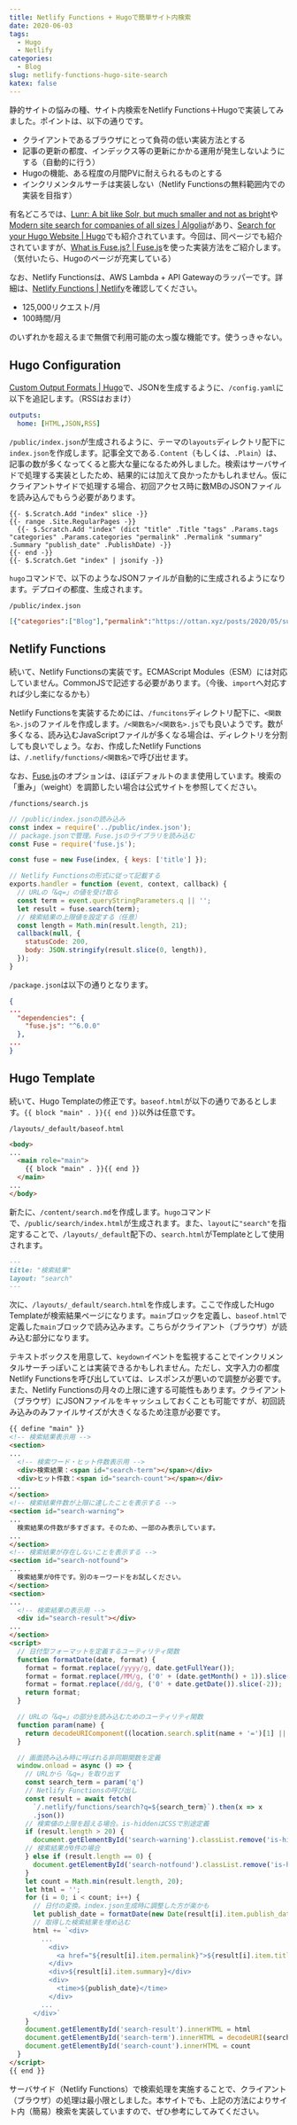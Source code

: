 ```yaml
---
title: Netlify Functions + Hugoで簡単サイト内検索
date: 2020-06-03
tags:
  - Hugo
  - Netlify
categories:
  - Blog
slug: netlify-functions-hugo-site-search
katex: false
---
```

静的サイトの悩みの種、サイト内検索をNetlify Functions＋Hugoで実装してみました。ポイントは、以下の通りです。

- クライアントであるブラウザにとって負荷の低い実装方法とする
- 記事の更新の都度、インデックス等の更新にかかる運用が発生しないようにする（自動的に行う）
- Hugoの機能、ある程度の月間PVに耐えられるものとする
- インクリメンタルサーチは実装しない（Netlify Functionsの無料範囲内での実装を目指す）

有名どころでは、[Lunr: A bit like Solr, but much smaller and not as bright](https://lunrjs.com/)や[Modern site search for companies of all sizes | Algolia](https://www.algolia.com/)があり、[Search for your Hugo Website | Hugo](https://gohugo.io/tools/search/)でも紹介されています。今回は、同ページでも紹介されていますが、[What is Fuse.js? | Fuse.js](https://fusejs.io/)を使った実装方法をご紹介します。（気付いたら、Hugoのページが充実している）

なお、Netlify Functionsは、AWS Lambda + API Gatewayのラッパーです。詳細は、[Netlify Functions | Netlify](https://www.netlify.com/products/functions/)を確認してください。

- 125,000リクエスト/月
- 100時間/月

のいずれかを超えるまで無償で利用可能の太っ腹な機能です。使うっきゃない。

## Hugo Configuration

[Custom Output Formats | Hugo](https://gohugo.io/templates/output-formats/)で、JSONを生成するように、`/config.yaml`に以下を追記します。（RSSはおまけ）

```yaml
outputs:
  home: [HTML,JSON,RSS]
```

`/public/index.json`が生成されるように、テーマの`layouts`ディレクトリ配下に`index.json`を作成します。記事全文である`.Content`（もしくは、`.Plain`）は、記事の数が多くなってくると膨大な量になるため外しました。検索はサーバサイドで処理する実装としたため、結果的には加えて良かったかもしれません。仮にクライアントサイドで処理する場合、初回アクセス時に数MBのJSONファイルを読み込んでもらう必要があります。

```go-html-template
{{- $.Scratch.Add "index" slice -}}
{{- range .Site.RegularPages -}}
  {{- $.Scratch.Add "index" (dict "title" .Title "tags" .Params.tags "categories" .Params.categories "permalink" .Permalink "summary" .Summary "publish_date" .PublishDate) -}}
{{- end -}}
{{- $.Scratch.Get "index" | jsonify -}}
```

`hugo`コマンドで、以下のようなJSONファイルが自動的に生成されるようになります。デプロイの都度、生成されます。

`/public/index.json`

```json
[{"categories":["Blog"],"permalink":"https://ottan.xyz/posts/2020/05/support-netlify-cms-katex/","publish_date":"2020-05-30T00:00:00Z","summary":"...","tags":["Netlify","Hugo","KaTeX"],"title":"Netlify CMSのプレビューでHightlight.js + KaTeX（LaTeX）をサポートする"},{...}]
```

## Netlify Functions

続いて、Netlify Functionsの実装です。ECMAScript Modules（ESM）には対応していません。CommonJSで記述する必要があります。（今後、`import`へ対応すれば少し楽になるかも）

Netlify Functionsを実装するためには、`/funcitons`ディレクトリ配下に、`<関数名>.js`のファイルを作成します。`/<関数名>/<関数名>.js`でも良いようです。数が多くなる、読み込むJavaScriptファイルが多くなる場合は、ディレクトリを分割しても良いでしょう。なお、作成したNetlify Functionsは、`/.netlify/functions/<関数名>`で呼び出せます。

なお、[Fuse.js](https://fusejs.io/)のオプションは、ほぼデフォルトのまま使用しています。検索の「重み」（weight）を調節したい場合は公式サイトを参照してください。

`/functions/search.js`

```javascript
// /public/index.jsonの読み込み
const index = require('../public/index.json');
// package.jsonで管理。Fuse.jsのライブラリを読み込む
const Fuse = require('fuse.js');

const fuse = new Fuse(index, { keys: ['title'] });

// Netlify Functionsの形式に従って記載する
exports.handler = function (event, context, callback) {
  // URLの「&q=」の値を受け取る
  const term = event.queryStringParameters.q || '';
  let result = fuse.search(term);
  // 検索結果の上限値を設定する（任意）
  const length = Math.min(result.length, 21);
  callback(null, {
    statusCode: 200,
    body: JSON.stringify(result.slice(0, length)),
  });
}
```

`/package.json`は以下の通りとなります。

```json
{
...
  "dependencies": {
    "fuse.js": "^6.0.0"
  },
...
}
```

## Hugo Template

続いて、Hugo Templateの修正です。`baseof.html`が以下の通りであるとします。`{{ block "main" . }}{{ end }}`以外は任意です。

`/layouts/_default/baseof.html`

```html
<body>
...
  <main role="main">
    {{ block "main" . }}{{ end }}
  </main>
...
</body>
```

新たに、`/content/search.md`を作成します。`hugo`コマンドで、`/public/search/index.html`が生成されます。また、`layout`に`"search"`を指定することで、`/layouts/_default`配下の、`search.html`がTemplateとして使用されます。

```markdown
---
title: "検索結果"
layout: "search"
---
```

次に、`/layouts/_default/search.html`を作成します。ここで作成したHugo Templateが検索結果ページになります。`main`ブロックを定義し、`baseof.html`で定義した`main`ブロックで読み込みます。こちらがクライアント（ブラウザ）が読み込む部分になります。

テキストボックスを用意して、`keydown`イベントを監視することでインクリメンタルサーチっぽいことは実装できるかもしれません。ただし、文字入力の都度Netlify Functionsを呼び出していては、レスポンスが悪いので調整が必要です。また、Netlify Functionsの月々の上限に達する可能性もあります。クライアント（ブラウザ）にJSONファイルをキャッシュしておくことも可能ですが、初回読み込みのみファイルサイズが大きくなるため注意が必要です。

```html
{{ define "main" }}
<!-- 検索結果表示用 -->
<section>
...
  <!-- 検索ワード・ヒット件数表示用 -->
  <div>検索結果：<span id="search-term"></span></div>
  <div>ヒット件数：<span id="search-count"></span></div>
...
</section>
<!-- 検索結果件数が上限に達したことを表示する -->
<section id="search-warning">
...
  検索結果の件数が多すぎます。そのため、一部のみ表示しています。
...
</section>
<!-- 検索結果が存在しないことを表示する -->
<section id="search-notfound">
...
  検索結果が0件です。別のキーワードをお試しください。
</section>
<section>
...
  <!-- 検索結果の表示用 -->
  <div id="search-result"></div>
...
</section>
<script>
  // 日付型フォーマットを定義するユーティリティ関数
  function formatDate(date, format) {
    format = format.replace(/yyyy/g, date.getFullYear());
    format = format.replace(/MM/g, ('0' + (date.getMonth() + 1)).slice(-2));
    format = format.replace(/dd/g, ('0' + date.getDate()).slice(-2));
    return format;
  }

  // URLの「&q=」の部分を読み込むためのユーティリティ関数
  function param(name) {
    return decodeURIComponent((location.search.split(name + '=')[1] || '').split('&')[0]).replace(/\+/g, ' ');
  }

  // 画面読み込み時に呼ばれる非同期関数を定義
  window.onload = async () => {
    // URLから「&q=」を取り出す
    const search_term = param('q')
    // Netlify Functionsの呼び出し
    const result = await fetch(
      `/.netlify/functions/search?q=${search_term}`).then(x => x
      .json())
    // 検索値の上限を超える場合。is-hiddenはCSSで別途定義
    if (result.length > 20) {
      document.getElementById('search-warning').classList.remove('is-hidden')
    // 検索結果が0件の場合
    } else if (result.length == 0) {
      document.getElementById('search-notfound').classList.remove('is-hidden')
    }
    let count = Math.min(result.length, 20);
    let html = '';
    for (i = 0; i < count; i++) {
      // 日付の変換。index.json生成時に調整した方が楽かも
      let publish_date = formatDate(new Date(result[i].item.publish_date), "yyyy.MM.dd");
      // 取得した検索結果を埋め込む
      html += `<div>
        ...
          <div>
            <a href="${result[i].item.permalink}">${result[i].item.title}</a>
          </div>
          <div>${result[i].item.summary}</div>
          <div>
            <time>${publish_date}</time>
          </div>
        ...
      </div>`
    }
    document.getElementById('search-result').innerHTML = html
    document.getElementById('search-term').innerHTML = decodeURI(search_term)
    document.getElementById('search-count').innerHTML = count
  }
</script>
{{ end }}
```

サーバサイド（Netlify Functions）で検索処理を実施することで、クライアント（ブラウザ）の処理は最小限としました。本サイトでも、上記の方法によりサイト内（簡易）検索を実装していますので、ぜひ参考にしてみてください。